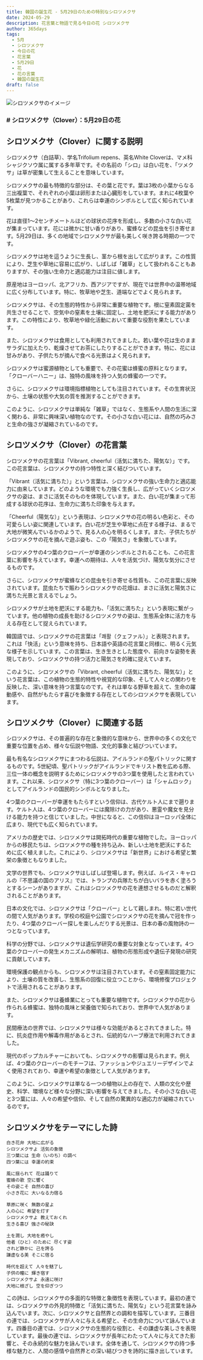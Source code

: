 ```yaml
---
title: 韓国の誕生花 - 5月29日のための特別なシロツメクサ
date: 2024-05-29
description: 花言葉と物語で見る今日の花 シロツメクサ
author: 365days
tags:
  - 5月
  - シロツメクサ
  - 今日の花
  - 花言葉
  - 5月29日
  - 花
  - 花の言葉
  - 韓国の誕生花
draft: false
---
```



![シロツメクサのイメージ](https://cdn.pixabay.com/photo/2018/09/03/09/02/clover-3650704_1280.jpg#center#center)


### # シロツメクサ（Clover）：5月29日の花

## シロツメクサ（Clover）に関する説明

シロツメクサ（白詰草）、学名Trifolium repens、英名White Cloverは、マメ科シャジクソウ属に属する多年草です。その名前の「シロ」は白い花を、「ツメクサ」は草が密集して生えることを意味しています。

シロツメクサの最も特徴的な部分は、その葉と花です。葉は3枚の小葉からなる三出複葉で、それぞれの小葉は卵形または心臓形をしています。まれに4枚葉や5枚葉が見つかることがあり、これらは幸運のシンボルとして広く知られています。

花は直径1〜2センチメートルほどの球状の花序を形成し、多数の小さな白い花が集まっています。花には微かに甘い香りがあり、蜜蜂などの昆虫を引き寄せます。5月29日は、多くの地域でシロツメクサが最も美しく咲き誇る時期の一つです。

シロツメクサは地を這うように生長し、茎から根を出して広がります。この性質により、芝生や草地に容易に広がり、しばしば「雑草」として扱われることもありますが、その強い生命力と適応能力は注目に値します。

原産地はヨーロッパ、北アフリカ、西アジアですが、現在では世界中の温帯地域に広く分布しています。特に、牧草地や芝生、道端などでよく見られます。

シロツメクサは、その生態的特性から非常に重要な植物です。根に窒素固定菌を共生させることで、空気中の窒素を土壌に固定し、土地を肥沃にする能力があります。この特性により、牧草地や緑化活動において重要な役割を果たしています。

また、シロツメクサは食用としても利用されてきました。若い葉や花は生のままサラダに加えたり、乾燥させてお茶にしたりすることができます。特に、花には甘みがあり、子供たちが摘んで食べる光景はよく見られます。

シロツメクサは蜜源植物としても重要で、その花蜜は蜂蜜の原料となります。「クローバーハニー」は、独特の風味を持つ人気の蜂蜜の一つです。

さらに、シロツメクサは環境指標植物としても注目されています。その生育状況から、土壌の状態や大気の質を推測することができます。

このように、シロツメクサは単純な「雑草」ではなく、生態系や人間の生活に深く関わる、非常に興味深い植物なのです。その小さな白い花には、自然の巧みさと生命の強さが凝縮されているのです。

## シロツメクサ（Clover）の花言葉

シロツメクサの花言葉は「Vibrant, cheerful（活気に満ちた、陽気な）」です。この花言葉は、シロツメクサの持つ特性と深く結びついています。

「Vibrant（活気に満ちた）」という言葉は、シロツメクサの強い生命力と適応能力に由来しています。どのような環境でも力強く生長し、広がっていくシロツメクサの姿は、まさに活気そのものを体現しています。また、白い花が集まって形成する球状の花序は、生命力に満ちた印象を与えます。

「Cheerful（陽気な）」という表現は、シロツメクサの花の明るい色彩と、その可愛らしい姿に関連しています。白い花が芝生や草地に点在する様子は、まるで大地が微笑んでいるかのようで、見る人の心を明るくします。また、子供たちがシロツメクサの花を摘んで遊ぶ姿も、この「陽気さ」を象徴しています。

シロツメクサの4つ葉のクローバーが幸運のシンボルとされることも、この花言葉に影響を与えています。幸運への期待は、人々を活気づけ、陽気な気分にさせるものです。

さらに、シロツメクサが蜜蜂などの昆虫を引き寄せる性質も、この花言葉に反映されています。昆虫たちで賑わうシロツメクサの花畑は、まさに活気と陽気さに満ちた光景と言えるでしょう。

シロツメクサが土地を肥沃にする能力も、「活気に満ちた」という表現に繋がっています。他の植物の成長を助けるシロツメクサの姿は、生態系全体に活力を与える存在として捉えられています。

韓国語では、シロツメクサの花言葉は「쾌활（クェファル）」と表現されます。これは「快活」という意味を持ち、日本語や英語の花言葉と同様に、明るく元気な様子を示しています。この言葉は、生き生きとした態度や、前向きな姿勢を表現しており、シロツメクサの持つ活力と陽気さを的確に捉えています。

このように、シロツメクサの「Vibrant, cheerful（活気に満ちた、陽気な）」という花言葉は、この植物の生態的特性や視覚的な印象、そして人々との関わりを反映した、深い意味を持つ言葉なのです。それは単なる野草を超えて、生命の躍動感や、自然がもたらす喜びを象徴する存在としてのシロツメクサを表現しています。

## シロツメクサ（Clover）に関連する話

シロツメクサは、その普遍的な存在と象徴的な意味から、世界中の多くの文化で重要な位置を占め、様々な伝説や物語、文化的事象と結びついています。

最も有名なシロツメクサにまつわる伝説は、アイルランドの聖パトリックに関するものです。5世紀頃、聖パトリックがアイルランドでキリスト教を広める際、三位一体の概念を説明するためにシロツメクサの3つ葉を使用したと言われています。これ以来、シロツメクサ（特に3つ葉のクローバー）は「シャムロック」としてアイルランドの国民的シンボルとなりました。

4つ葉のクローバーが幸運をもたらすという信仰は、古代ケルト人にまで遡ります。ケルト人は、4つ葉のクローバーには魔除けの力があり、悪霊や魔女を見分ける能力を持つと信じていました。中世になると、この信仰はヨーロッパ全体に広まり、現代でも広く知られています。

アメリカの歴史では、シロツメクサは開拓時代の重要な植物でした。ヨーロッパからの移民たちは、シロツメクサの種を持ち込み、新しい土地を肥沃にするために広く植えました。これにより、シロツメクサは「新世界」における希望と繁栄の象徴ともなりました。

文学の世界でも、シロツメクサはしばしば登場します。例えば、ルイス・キャロルの『不思議の国のアリス』では、トランプの兵隊たちが白いバラを赤く塗ろうとするシーンがありますが、これはシロツメクサの花を連想させるものだと解釈されることがあります。

日本の文化では、シロツメクサは「クローバー」として親しまれ、特に若い世代の間で人気があります。学校の校庭や公園でシロツメクサの花を摘んで冠を作ったり、4つ葉のクローバー探しを楽しんだりする光景は、日本の春の風物詩の一つとなっています。

科学の分野では、シロツメクサは遺伝学研究の重要な対象となっています。4つ葉のクローバーの発生メカニズムの解明は、植物の形態形成や遺伝子発現の研究に貢献しています。

環境保護の観点からも、シロツメクサは注目されています。その窒素固定能力により、土壌の質を改善し、生態系の回復に役立つことから、環境修復プロジェクトで活用されることがあります。

また、シロツメクサは養蜂業にとっても重要な植物です。シロツメクサの花から作られる蜂蜜は、独特の風味と栄養価で知られており、世界中で人気があります。

民間療法の世界では、シロツメクサは様々な効能があるとされてきました。特に、抗炎症作用や解毒作用があるとされ、伝統的なハーブ療法で利用されてきました。

現代のポップカルチャーにおいても、シロツメクサの影響は見られます。例えば、4つ葉のクローバーのモチーフは、ファッションやジュエリーデザインでよく使用されており、幸運や希望の象徴として人気があります。

このように、シロツメクサは単なる一つの植物以上の存在で、人類の文化や歴史、科学、環境など様々な分野に深い影響を与えてきました。その小さな白い花と3つ葉には、人々の希望や信仰、そして自然の驚異的な適応力が凝縮されているのです。

## シロツメクサをテーマにした詩

    白き花弁 大地に広がる
    シロツメクサよ 活気の象徴
    三つ葉には 生命（いのち）の調べ
    四つ葉には 幸運の約束

    風に揺られて 花は踊りて
    蜜蜂の歌 空に響く
    その姿こそ 自然の喜び
    小さき花に 大いなる力宿る

    草原に咲く 無数の星よ
    人の心に 希望を灯す
    シロツメクサよ 教えておくれ
    生きる喜び 強さの秘訣

    土を潤し 大地を癒やし
    他者（ひと）のために 尽くす姿
    されど静かに 己を誇る
    謙虚なる美 そこに宿る

    時代を超えて 人々を魅了し
    子供の瞳に 輝き宿す
    シロツメクサよ 永遠に咲け
    大地に根ざし 空を仰ぎつつ

この詩は、シロツメクサの多面的な特徴と象徴性を表現しています。最初の連では、シロツメクサの外見的特徴と「活気に満ちた、陽気な」という花言葉を詠み込んでいます。次に、シロツメクサと自然界との調和を描写しています。三番目の連では、シロツメクサが人々に与える希望と、その生命力について詠んでいます。四番目の連では、シロツメクサの生態的な役割と、その謙虚な美しさを表現しています。最後の連では、シロツメクサが長年にわたって人々に与えてきた影響と、その永続的な魅力を詠んでいます。全体を通して、シロツメクサの持つ多様な魅力と、人間の感情や自然界との深い結びつきを詩的に描き出しています。
